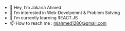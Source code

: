 - 👋 Hey, I’m Jakaria Ahmed
- 👀 I’m interested in Web-Develpemnt & Problem Solving
- 🌱 I’m currently learning REACT.JS   
- 📫 How to reach me : mjahmed1280@gmail.com

<!---
mjahmed1280/mjahmed1280 is a ✨ special ✨ repository because its `README.md` (this file) appears on your GitHub profile.
You can click the Preview link to take a look at your changes.
--->
